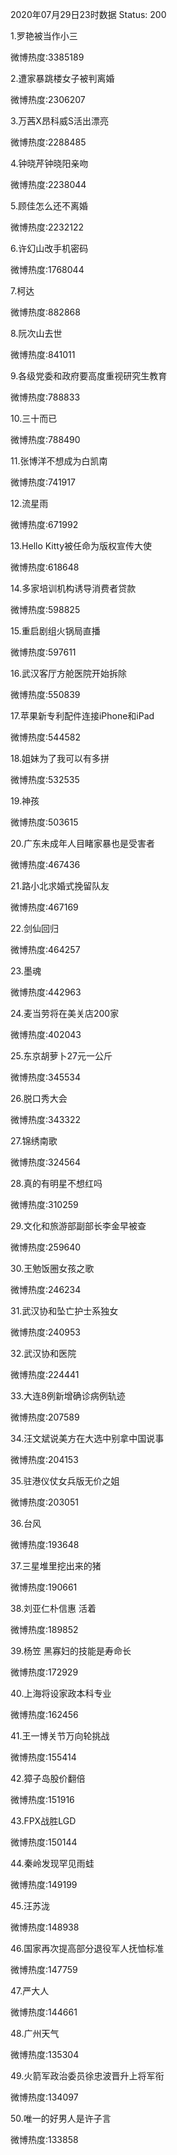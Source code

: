 2020年07月29日23时数据
Status: 200

1.罗艳被当作小三

微博热度:3385189

2.遭家暴跳楼女子被判离婚

微博热度:2306207

3.万茜X昂科威S活出漂亮

微博热度:2288485

4.钟晓芹钟晓阳亲吻

微博热度:2238044

5.顾佳怎么还不离婚

微博热度:2232122

6.许幻山改手机密码

微博热度:1768044

7.柯达

微博热度:882868

8.阮次山去世

微博热度:841011

9.各级党委和政府要高度重视研究生教育

微博热度:788833

10.三十而已

微博热度:788490

11.张博洋不想成为白凯南

微博热度:741917

12.流星雨

微博热度:671992

13.Hello Kitty被任命为版权宣传大使

微博热度:618648

14.多家培训机构诱导消费者贷款

微博热度:598825

15.重启剧组火锅局直播

微博热度:597611

16.武汉客厅方舱医院开始拆除

微博热度:550839

17.苹果新专利配件连接iPhone和iPad

微博热度:544582

18.姐妹为了我可以有多拼

微博热度:532535

19.神孩

微博热度:503615

20.广东未成年人目睹家暴也是受害者

微博热度:467436

21.路小北求婚式挽留队友

微博热度:467169

22.剑仙回归

微博热度:464257

23.墨魂

微博热度:442963

24.麦当劳将在美关店200家

微博热度:402043

25.东京胡萝卜27元一公斤

微博热度:345534

26.脱口秀大会

微博热度:343322

27.锦绣南歌

微博热度:324564

28.真的有明星不想红吗

微博热度:310259

29.文化和旅游部副部长李金早被查

微博热度:259640

30.王勉饭圈女孩之歌

微博热度:246234

31.武汉协和坠亡护士系独女

微博热度:240953

32.武汉协和医院

微博热度:224441

33.大连8例新增确诊病例轨迹

微博热度:207589

34.汪文斌说美方在大选中别拿中国说事

微博热度:204153

35.驻港仪仗女兵版无价之姐

微博热度:203051

36.台风

微博热度:193648

37.三星堆里挖出来的猪

微博热度:190661

38.刘亚仁朴信惠 活着

微博热度:189852

39.杨笠 黑寡妇的技能是寿命长

微博热度:172929

40.上海将设家政本科专业

微博热度:162456

41.王一博关节万向轮挑战

微博热度:155414

42.獐子岛股价翻倍

微博热度:151916

43.FPX战胜LGD

微博热度:150144

44.秦岭发现罕见雨蛙

微博热度:149199

45.汪苏泷

微博热度:148938

46.国家再次提高部分退役军人抚恤标准

微博热度:147759

47.严大人

微博热度:144661

48.广州天气

微博热度:135304

49.火箭军政治委员徐忠波晋升上将军衔

微博热度:134097

50.唯一的好男人是许子言

微博热度:133858

